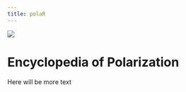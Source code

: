 ```yaml
---
title: polaR
---
```


![](/images/polarlogo.png)

# Encyclopedia of Polarization

Here will be more text

<!-- This is the title page -->